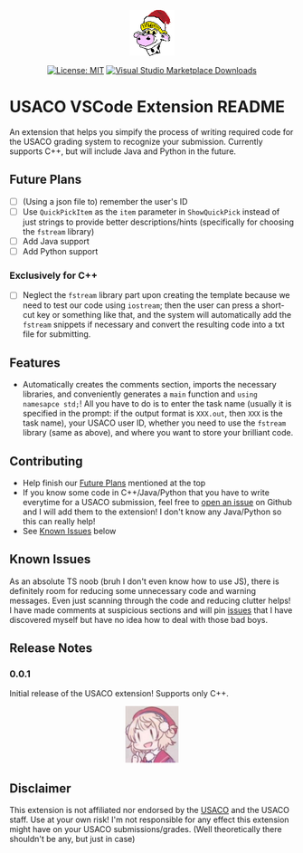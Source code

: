 <p align="center">
<img src = "miscellaneous/cowheadlogo.gif" alt = "USACO Cow Head Logo">
</p>

<p align = "center">
<a href="https://opensource.org/licenses/MIT"><img src="https://img.shields.io/badge/license-MIT-purple.svg" alt="License: MIT"></a>
<a href="https://marketplace.visualstudio.com/items?itemName=GZGavinZhao.usaco"><img src="https://img.shields.io/visual-studio-marketplace/d/GZGavinZhao.usaco" alt="Visual Studio Marketplace Downloads"></a>
</p>

# USACO VSCode Extension README

An extension that helps you simpify the process of writing required code for the USACO grading system to recognize your submission. Currently supports C++, but will include Java and Python in the future.

## Future Plans

* [ ] (Using a json file to) remember the user's ID
* [ ] Use `QuickPickItem` as the `item` parameter in `ShowQuickPick` instead of just strings to provide better descriptions/hints (specifically for choosing the `fstream` library)
* [ ] Add Java support
* [ ] Add Python support

### Exclusively for C++

* [ ] Neglect the `fstream` library part upon creating the template because we need to test our code using `iostream`; then the user can press a short-cut key or something like that, and the system will automatically add the `fstream` snippets if necessary and convert the resulting code into a txt file for submitting.

## Features

- Automatically creates the comments section, imports the necessary libraries, and conveniently generates a `main` function and `using namesapce std;`! All you have to do is to enter the task name (usually it is specified in the prompt: if the output format is `XXX.out`, then `XXX` is the task name), your USACO user ID, whether you need to use the `fstream` library (same as above), and where you want to store your brilliant code.

<!-- Describe specific features of your extension including screenshots of your extension in action. Image paths are relative to this README file.

For example if there is an image subfolder under your extension project workspace:

\!\[feature X\]\(images/feature-x.png\)

> Tip: Many popular extensions utilize animations. This is an excellent way to show off your extension! We recommend short, focused animations that are easy to follow. -->

<!-- ## Extension Settings

Include if your extension adds any VS Code settings through the `contributes.configuration` extension point.

For example:

This extension contributes the following settings:

* `myExtension.enable`: enable/disable this extension
* `myExtension.thing`: set to `blah` to do something -->

## Contributing

- Help finish our [Future Plans](#future-plans) mentioned at the top
- If you know some code in C++/Java/Python that you have to write everytime for a USACO submission, feel free to [open an issue](https://github.com/GZGavinZhao/usaco-vscode-extension/issues) on Github and I will add them to the extension! I don't know any Java/Python so this can really help!
- See [Known Issues](#known-issues) below

## Known Issues

As an absolute TS noob (bruh I don't even know how to use JS), there is definitely room for reducing some unnecessary code and warning messages. Even just scanning through the code and reducing clutter helps! I have made comments at suspicious sections and will pin [issues](https://github.com/GZGavinZhao/usaco-vscode-extension/issues) that I have discovered myself but have no idea how to deal with those bad boys.

## Release Notes

### 0.0.1

Initial release of the USACO extension! Supports only C++.
<p align = "center">
<img src = "miscellaneous/thumsup.jpg" height = "100" alt = "thumsUpYeah">
</p>

## Disclaimer

This extension is not affiliated nor endorsed by the [USACO](httos://usaco.org) and the USACO staff. Use at your own risk! I'm not responsible for any effect this extension might have on your USACO submissions/grades. (Well theoretically there shouldn't be any, but just in case)
<!-- 
-----------------------------------------------------------------------------------------------------------
## Following extension guidelines

Ensure that you've read through the extensions guidelines and follow the best practices for creating your extension.

* [Extension Guidelines](https://code.visualstudio.com/api/references/extension-guidelines)

## Working with Markdown

**Note:** You can author your README using Visual Studio Code.  Here are some useful editor keyboard shortcuts:

* Split the editor (`Cmd+\` on macOS or `Ctrl+\` on Windows and Linux)
* Toggle preview (`Shift+CMD+V` on macOS or `Shift+Ctrl+V` on Windows and Linux)
* Press `Ctrl+Space` (Windows, Linux) or `Cmd+Space` (macOS) to see a list of Markdown snippets

### For more information

* [Visual Studio Code's Markdown Support](http://code.visualstudio.com/docs/languages/markdown)
* [Markdown Syntax Reference](https://help.github.com/articles/markdown-basics/)

**Enjoy!** -->
